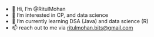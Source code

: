 - 👋 Hi, I’m @RitulMohan
- 👀 I’m interested in CP, and data science 
- 🌱 I’m currently learning DSA (Java) and data science (R)
- 📫 reach out to me via ritulmohan.bits@gmail.com

<!---
RitulMohan/RitulMohan is a ✨ special ✨ repository because its `README.md` (this file) appears on your GitHub profile.
You can click the Preview link to take a look at your changes.
--->

